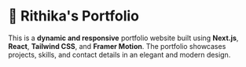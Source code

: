 # 🚀 Rithika's Portfolio

This is a **dynamic and responsive** portfolio website built using **Next.js**, **React**, **Tailwind CSS**, and **Framer Motion**. The portfolio showcases projects, skills, and contact details in an elegant and modern design.
